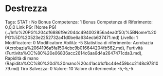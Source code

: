 # Destrezza

Tags: STAT
: No
Bonus Competenza: 1
Bonus Competenza di Riferimento: 0,0,0
Link PG: [Nome PG] (../Info%20PG%204df6886f9e2044c494002856a4ea0f50/%5BNome%20PG%5D%20523e2252732a41d0be6a634ecb637471.md)
Livello: 1
Modificatore: 0
Modificatore  Abilità: -5
Statistica di riferimento: Acrobazia (Acrobazia%2064196a5fa1504cbc9b016644204fb562.md), Furtività (Furtivita%CC%80%20e06836acc2614c6aa6d4a2647471cda3.md), Rapidità di mano (Rapidita%CC%80%20di%20mano%20c41acb1cfbc44e459bcc2148c9781079.md)
Tiro Salvezza: 0
Valore: 10
Valore di riferimento: -5,-5,-5